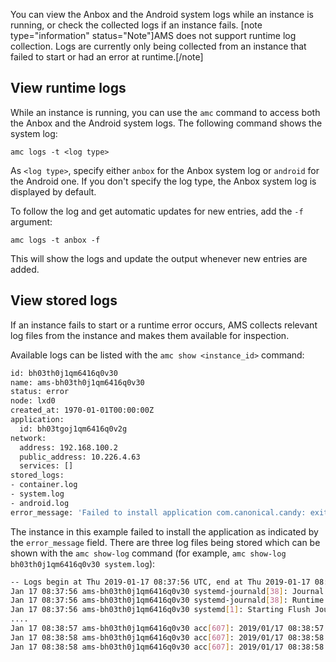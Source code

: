 You can view the Anbox and the Android system logs while an instance is running, or check the collected logs if an instance fails.
[note type="information" status="Note"]AMS does not support runtime log collection. Logs are currently only being collected from an instance that failed to start or had an error at runtime.[/note]

## View runtime logs

While an instance is running, you can use the `amc` command to access both the Anbox and the Android system logs. The following command shows the system log:

    amc logs -t <log type>

As `<log type>`, specify either `anbox` for the Anbox system log or `android` for the Android one. If you don't specify the log type, the Anbox system log is displayed by default.

To follow the log and get automatic updates for new entries, add the `-f` argument:

    amc logs -t anbox -f

This will show the logs and update the output whenever new entries are added.

<a name="view-stored-logs"></a>
## View stored logs

If an instance fails to start or a runtime error occurs, AMS collects relevant log files from the instance and makes them available for inspection.

Available logs can be listed with the `amc show <instance_id>` command:

```bash
id: bh03th0j1qm6416q0v30
name: ams-bh03th0j1qm6416q0v30
status: error
node: lxd0
created_at: 1970-01-01T00:00:00Z
application:
  id: bh03tgoj1qm6416q0v2g
network:
  address: 192.168.100.2
  public_address: 10.226.4.63
  services: []
stored_logs:
- container.log
- system.log
- android.log
error_message: 'Failed to install application com.canonical.candy: exit status 1'
```

The instance in this example failed to install the application as indicated by the `error_message` field. There are three log files being stored which can be shown with the `amc show-log` command (for example, `amc show-log bh03th0j1qm6416q0v30 system.log`):

```bash
-- Logs begin at Thu 2019-01-17 08:37:56 UTC, end at Thu 2019-01-17 08:38:58 UTC. --
Jan 17 08:37:56 ams-bh03th0j1qm6416q0v30 systemd-journald[38]: Journal started
Jan 17 08:37:56 ams-bh03th0j1qm6416q0v30 systemd-journald[38]: Runtime journal (/run/log/journal/2c8dee797148423b8f8987009ee28eab) is 8.0M, max 99.6M, 91.6M free.
Jan 17 08:37:56 ams-bh03th0j1qm6416q0v30 systemd[1]: Starting Flush Journal to Persistent Storage...
....
Jan 17 08:38:57 ams-bh03th0j1qm6416q0v30 acc[607]: 2019/01/17 08:38:57 Extracting application package ...
Jan 17 08:38:58 ams-bh03th0j1qm6416q0v30 acc[607]: 2019/01/17 08:38:58 Waiting for Android container
Jan 17 08:38:58 ams-bh03th0j1qm6416q0v30 acc[607]: 2019/01/17 08:38:58 Installing application com.canonical.candy from app.apk ...
```
